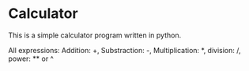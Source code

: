 # Calculator
This is a simple calculator program written in python.

All expressions: Addition: +, Substraction: -, Multiplication: *, division: /, power: ** or ^
